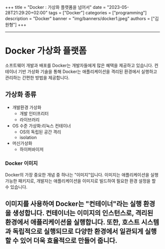 +++
title = "Docker : 가상화 플랫폼을 넘어서"
date = "2023-05-28T21:29:20+02:00"
tags = ["Docker"]
categories = ["programming"]
description = "Docker"
banner = "img/banners/docker1.jpeg"
authors = ["김원형"]
+++

---
# Docker 가상화 플랫폼

소프트웨어 개발과 배포를 Docker는 개발자들에게 많은 혜택을 제공하고 있습니다. 컨테이너 기반 가상화 기술을 통해 Docker는 애플리케이션을 격리된 환경에서 실행하고 관리하는 간편한 방법을 제공합니다.

## 가상화 종류

- 개발환경 가상화
  - 개발 인터프리터
  - 라이브러리
- OS 수준 가상화:리눅스 컨테이너
  - OS의 독립된 공간 격리
  - isolation
- 머신가상화
  - 하이퍼바이저

### Docker 이미지

Docker의 가장 중요한 개념 중 하나는 "이미지"입니다. 
이미지는 애플리케이션을 실행 가능한 패키지로, 개발자는 애플리케이션을 이미지로 빌드하여 필요한 환경 설정을 할 수 있습니다.

이미지를 사용하여 Docker는 "컨테이너"라는 실행 환경을 생성합니다. 
컨테이너는 이미지의 인스턴스로, 격리된 환경에서 애플리케이션을 실행합니다. 또한, 호스트 시스템과 독립적으로 실행되므로 다양한 환경에서 일관되게 실행할 수 있어 더욱 효율적으로 만들어 줍니다.
---
